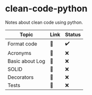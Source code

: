# clean-code-python
Notes about clean code using python.

| Topic  | Link | Status
| ------------- | ------------- |------------- |
| Format code     | :link:  |:heavy_check_mark:	 |
| Acronyms        | :link:  |:x: |
| Basic about Log | :link:  |:x: |
| SOLID           | :link:  |:x: |
| Decorators      | :link:  |:x: |
| Tests           | :link:  |:x: |